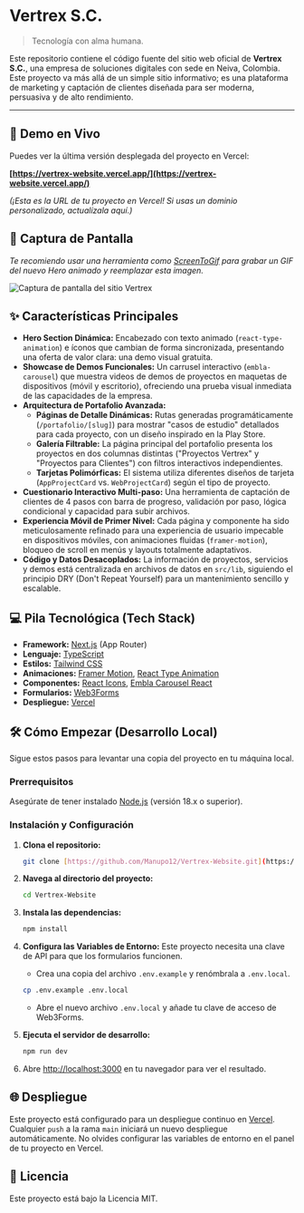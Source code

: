 # Vertrex S.C.

> Tecnología con alma humana.

Este repositorio contiene el código fuente del sitio web oficial de **Vertrex S.C.**, una empresa de soluciones digitales con sede en Neiva, Colombia. Este proyecto va más allá de un simple sitio informativo; es una plataforma de marketing y captación de clientes diseñada para ser moderna, persuasiva y de alto rendimiento.

---

## 🚀 Demo en Vivo

Puedes ver la última versión desplegada del proyecto en Vercel:

**[https://vertrex-website.vercel.app/](https://vertrex-website.vercel.app/)**

*(¡Esta es la URL de tu proyecto en Vercel! Si usas un dominio personalizado, actualízala aquí.)*

## 📸 Captura de Pantalla

*Te recomiendo usar una herramienta como [ScreenToGif](https://www.screentogif.com/) para grabar un GIF del nuevo Hero animado y reemplazar esta imagen.*

![Captura de pantalla del sitio Vertrex](https://via.placeholder.com/800x450.png?text=Homepage+de+Vertrex)

## ✨ Características Principales

- **Hero Section Dinámica:** Encabezado con texto animado (`react-type-animation`) e íconos que cambian de forma sincronizada, presentando una oferta de valor clara: una demo visual gratuita.
- **Showcase de Demos Funcionales:** Un carrusel interactivo (`embla-carousel`) que muestra videos de demos de proyectos en maquetas de dispositivos (móvil y escritorio), ofreciendo una prueba visual inmediata de las capacidades de la empresa.
- **Arquitectura de Portafolio Avanzada:**
    - **Páginas de Detalle Dinámicas:** Rutas generadas programáticamente (`/portafolio/[slug]`) para mostrar "casos de estudio" detallados para cada proyecto, con un diseño inspirado en la Play Store.
    - **Galería Filtrable:** La página principal del portafolio presenta los proyectos en dos columnas distintas ("Proyectos Vertrex" y "Proyectos para Clientes") con filtros interactivos independientes.
    - **Tarjetas Polimórficas:** El sistema utiliza diferentes diseños de tarjeta (`AppProjectCard` vs. `WebProjectCard`) según el tipo de proyecto.
- **Cuestionario Interactivo Multi-paso:** Una herramienta de captación de clientes de 4 pasos con barra de progreso, validación por paso, lógica condicional y capacidad para subir archivos.
- **Experiencia Móvil de Primer Nivel:** Cada página y componente ha sido meticulosamente refinado para una experiencia de usuario impecable en dispositivos móviles, con animaciones fluidas (`framer-motion`), bloqueo de scroll en menús y layouts totalmente adaptativos.
- **Código y Datos Desacoplados:** La información de proyectos, servicios y demos está centralizada en archivos de datos en `src/lib`, siguiendo el principio DRY (Don't Repeat Yourself) para un mantenimiento sencillo y escalable.

## 💻 Pila Tecnológica (Tech Stack)

- **Framework:** [Next.js](https://nextjs.org/) (App Router)
- **Lenguaje:** [TypeScript](https://www.typescriptlang.org/)
- **Estilos:** [Tailwind CSS](https://tailwindcss.com/)
- **Animaciones:** [Framer Motion](https://www.framer.com/motion/), [React Type Animation](https://www.npmjs.com/package/react-type-animation)
- **Componentes:** [React Icons](https://react-icons.github.io/react-icons/), [Embla Carousel React](https://www.embla-carousel.com/)
- **Formularios:** [Web3Forms](https://web3forms.com/)
- **Despliegue:** [Vercel](https://vercel.com/)

## 🛠️ Cómo Empezar (Desarrollo Local)

Sigue estos pasos para levantar una copia del proyecto en tu máquina local.

### Prerrequisitos

Asegúrate de tener instalado [Node.js](https://nodejs.org/) (versión 18.x o superior).

### Instalación y Configuración

1.  **Clona el repositorio:**
    ```bash
    git clone [https://github.com/Manupo12/Vertrex-Website.git](https://github.com/Manupo12/Vertrex-Website.git)
    ```

2.  **Navega al directorio del proyecto:**
    ```bash
    cd Vertrex-Website
    ```

3.  **Instala las dependencias:**
    ```bash
    npm install
    ```

4.  **Configura las Variables de Entorno:**
    Este proyecto necesita una clave de API para que los formularios funcionen.
    - Crea una copia del archivo `.env.example` y renómbrala a `.env.local`.
    ```bash
    cp .env.example .env.local
    ```
    - Abre el nuevo archivo `.env.local` y añade tu clave de acceso de Web3Forms.

5.  **Ejecuta el servidor de desarrollo:**
    ```bash
    npm run dev
    ```

6.  Abre [http://localhost:3000](http://localhost:3000) en tu navegador para ver el resultado.

## 🌐 Despliegue

Este proyecto está configurado para un despliegue continuo en [Vercel](https://vercel.com/). Cualquier `push` a la rama `main` iniciará un nuevo despliegue automáticamente. No olvides configurar las variables de entorno en el panel de tu proyecto en Vercel.

## 📄 Licencia

Este proyecto está bajo la Licencia MIT.